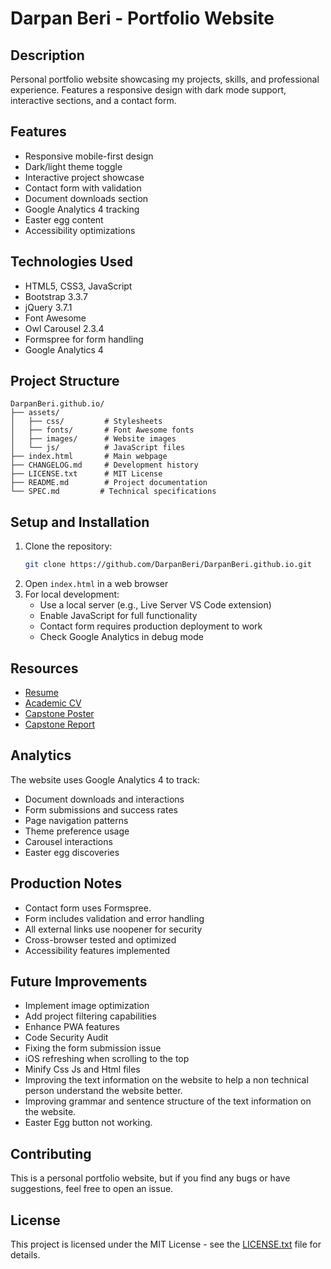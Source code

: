 # Darpan Beri - Portfolio Website

## Description
Personal portfolio website showcasing my projects, skills, and professional experience. Features a responsive design with dark mode support, interactive sections, and a contact form.

## Features
- Responsive mobile-first design
- Dark/light theme toggle
- Interactive project showcase
- Contact form with validation
- Document downloads section
- Google Analytics 4 tracking
- Easter egg content
- Accessibility optimizations

## Technologies Used
- HTML5, CSS3, JavaScript
- Bootstrap 3.3.7
- jQuery 3.7.1
- Font Awesome
- Owl Carousel 2.3.4
- Formspree for form handling
- Google Analytics 4

## Project Structure
```
DarpanBeri.github.io/
├── assets/
│   ├── css/         # Stylesheets
│   ├── fonts/       # Font Awesome fonts
│   ├── images/      # Website images
│   └── js/          # JavaScript files
├── index.html       # Main webpage
├── CHANGELOG.md     # Development history
├── LICENSE.txt      # MIT License
├── README.md        # Project documentation
└── SPEC.md         # Technical specifications
```

## Setup and Installation
1. Clone the repository:
   ```bash
   git clone https://github.com/DarpanBeri/DarpanBeri.github.io.git
   ```
2. Open `index.html` in a web browser
3. For local development:
   - Use a local server (e.g., Live Server VS Code extension)
   - Enable JavaScript for full functionality
   - Contact form requires production deployment to work
   - Check Google Analytics in debug mode

## Resources
- [Resume](https://drive.google.com/file/d/10iwzb8ozByW5ceRHkb1m6lqpoq2UXtJo/view?usp=sharing)
- [Academic CV](https://drive.google.com/file/d/1ABtV72YgdHfK2IFIjTesv_3jV3DQBdyq/view?usp=sharing)
- [Capstone Poster](https://drive.google.com/file/d/1WyMcFZaHDOcC9xkAh8VggRbmTfmtzV_k/view?usp=drive_link)
- [Capstone Report](https://drive.google.com/file/d/1ZUx-jpPcDKeLZZMVJCRz5k9ipT5hy2m0/view?usp=drive_link)

## Analytics
The website uses Google Analytics 4 to track:
- Document downloads and interactions
- Form submissions and success rates
- Page navigation patterns
- Theme preference usage
- Carousel interactions
- Easter egg discoveries

## Production Notes
- Contact form uses Formspree.
- Form includes validation and error handling
- All external links use noopener for security
- Cross-browser tested and optimized
- Accessibility features implemented

## Future Improvements
- Implement image optimization
- Add project filtering capabilities
- Enhance PWA features
- Code Security Audit
- Fixing the form submission issue
- iOS refreshing when scrolling to the top
- Minify Css Js and Html files
- Improving the text information on the website to help a non technical person understand the website better.
- Improving grammar and sentence structure of the text information on the website.
- Easter Egg button not working.

## Contributing
This is a personal portfolio website, but if you find any bugs or have suggestions, feel free to open an issue.

## License
This project is licensed under the MIT License - see the [LICENSE.txt](LICENSE.txt) file for details.
